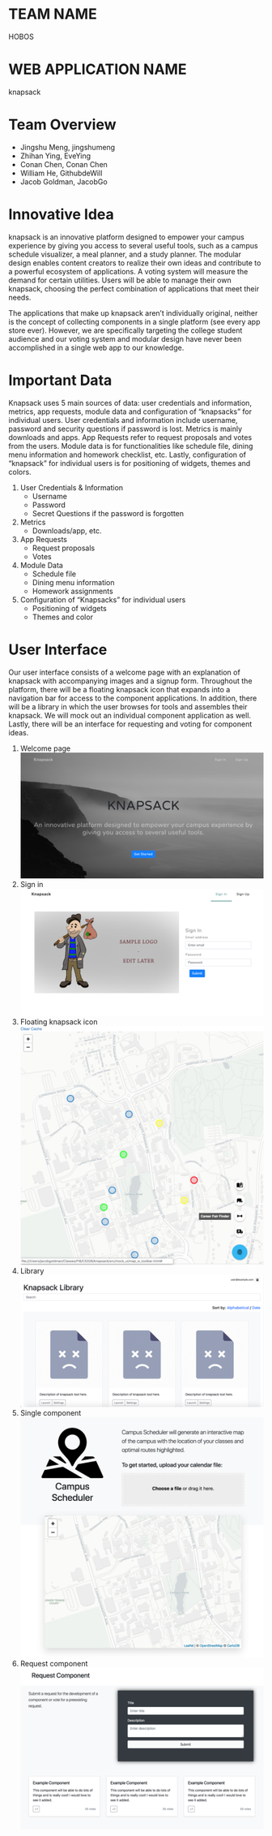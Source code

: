 # TEAM NAME
HOBOS
# WEB APPLICATION NAME
knapsack
# Team Overview

* Jingshu Meng, jingshumeng
* Zhihan Ying, EveYing
* Conan Chen, Conan Chen
* William He, GithubdeWill 
* Jacob Goldman, JacobGo

# Innovative Idea

knapsack is an innovative platform designed to empower your campus experience by giving you access to several useful tools, such as a campus schedule visualizer, a meal planner, and a study planner. The modular design enables content creators to realize their own ideas and contribute to a powerful ecosystem of applications. A voting system will measure the demand for certain utilities. Users will be able to manage their own knapsack, choosing the perfect combination of applications that meet their needs. 

The applications that make up knapsack aren’t individually original, neither is the concept of collecting components in a single platform (see every app store ever). However, we are specifically targeting the college student audience and our voting system and modular design have never been accomplished in a single web app to our knowledge.

# Important Data
Knapsack uses 5 main sources of data: user credentials and information, metrics,  app requests, module data and configuration of “knapsacks” for individual users. User credentials and information include username, password and security questions if password is lost.  Metrics is mainly downloads and apps. App Requests refer to request proposals and votes from the users. Module data is for functionalities like schedule file, dining menu information and homework checklist, etc. Lastly, configuration of “knapsack” for individual users is for positioning of widgets, themes and colors.


1. User Credentials & Information
	* Username
	* Password
	* Secret Questions if the password is forgotten
2. Metrics
	* Downloads/app, etc.
3. App Requests
	* Request proposals
	* Votes
4. Module Data
	* Schedule file
	* Dining menu information
	* Homework assignments
5. Configuration of  “Knapsacks” for individual users
	* Positioning of widgets
	* Themes and color

# User Interface

Our user interface consists of a welcome page with an explanation of knapsack with accompanying images and a signup form. Throughout the platform, there will be a floating knapsack icon that expands into a navigation bar for access to the component applications. In addition, there will be a library in which the user browses for tools and assembles their knapsack. We will mock out an individual component application as well. Lastly, there will be an interface for requesting and voting for component ideas.

1. Welcome page
![welcome](imgs/welcome.png)
2. Sign in
![sign_in](imgs/sign_in.png)
3. Floating knapsack icon
![knapsack](imgs/knapsack_icon.png)
4. Library
![library](imgs/library.png)
5. Single component
![single_component](imgs/single_component.png)
6. Request component
![request_component](imgs/request_component.png)